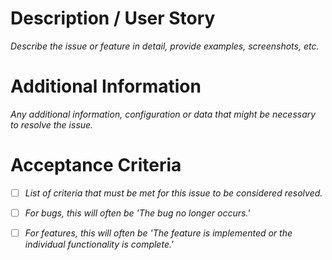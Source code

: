 # Description / User Story

_Describe the issue or feature in detail, provide examples, screenshots, etc._

# Additional Information

_Any additional information, configuration or data that might be necessary to resolve the issue._

# Acceptance Criteria

- [ ] _List of criteria that must be met for this issue to be considered resolved._
- [ ] _For bugs, this will often be 'The bug no longer occurs.'_
- [ ] _For features, this will often be 'The feature is implemented or the individual functionality is complete.'_

